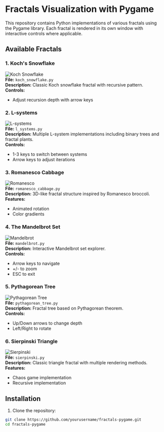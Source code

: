 # Fractals Visualization with Pygame

This repository contains Python implementations of various fractals using the Pygame library. Each fractal is rendered in its own window with interactive controls where applicable.

## Available Fractals

### 1. Koch's Snowflake
![Koch Snowflake](koch_snowflake/screenshot.png)  
**File:** `koch_snowflake.py`  
**Description:** Classic Koch snowflake fractal with recursive pattern.  
**Controls:**  
- Adjust recursion depth with arrow keys  

### 2. L-systems
![L-systems](l_systems/screenshot.png)  
**File:** `l_systems.py`  
**Description:** Multiple L-system implementations including binary trees and fractal plants.  
**Controls:**  
- 1-3 keys to switch between systems  
- Arrow keys to adjust iterations  

### 3. Romanesco Cabbage
![Romanesco](romanesco_cabbage/screenshot.png)  
**File:** `romanesco_cabbage.py`  
**Description:** 3D-like fractal structure inspired by Romanesco broccoli.  
**Features:**  
- Animated rotation  
- Color gradients  

### 4. The Mandelbrot Set
![Mandelbrot](mandelbrot_set/screenshot.png)  
**File:** `mandelbrot.py`  
**Description:** Interactive Mandelbrot set explorer.  
**Controls:**  
- Arrow keys to navigate  
- +/- to zoom  
- ESC to exit  

### 5. Pythagorean Tree
![Pythagorean Tree](pythagorean_tree/screenshot.png)  
**File:** `pythagorean_tree.py`  
**Description:** Fractal tree based on Pythagorean theorem.  
**Controls:**  
- Up/Down arrows to change depth  
- Left/Right to rotate  

### 6. Sierpinski Triangle
![Sierpinski](sierpinski_triangle/screenshot.png)  
**File:** `sierpinski.py`  
**Description:** Classic triangle fractal with multiple rendering methods.  
**Features:**  
- Chaos game implementation  
- Recursive implementation  

## Installation

1. Clone the repository:
```bash
git clone https://github.com/yourusername/fractals-pygame.git
cd fractals-pygame
